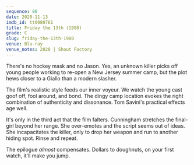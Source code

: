 ```yaml
---
sequence: 80
date: 2020-11-13
imdb_id: tt0080761
title: Friday the 13th (1980)
grade: C
slug: friday-the-13th-1980
venue: Blu-ray
venue_notes: 2020 | Shout Factory
---
```


There's no hockey mask and no Jason. Yes, an unknown killer picks off young people working to re-open a New Jersey summer camp, but the plot hews closer to a Giallo than a modern slasher.

<!-- end -->

The film's realistic style feeds our inner voyeur. We watch the young cast goof off, fool around, and bond. The dingy camp location evokes the right combination of authenticity and dissonance. Tom Savini's practical effects age well.

It's only in the third act that the film falters. Cunningham stretches the final-girl beyond her range. She over-emotes and the script seems out of ideas. She incapacitates the killer, only to drop her weapon and run to another hiding spot. Rinse and repeat.

The epilogue _almost_ compensates. Dollars to doughnuts, on your first watch, it'll make you jump.
